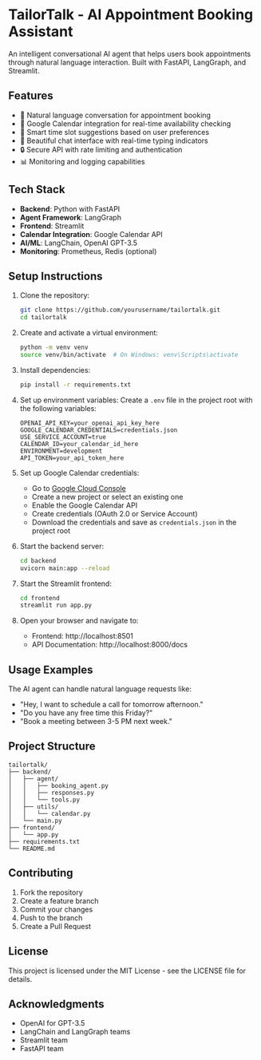 # TailorTalk - AI Appointment Booking Assistant

An intelligent conversational AI agent that helps users book appointments through natural language interaction. Built with FastAPI, LangGraph, and Streamlit.

## Features

- 🤖 Natural language conversation for appointment booking
- 📅 Google Calendar integration for real-time availability checking
- 🎯 Smart time slot suggestions based on user preferences
- 💬 Beautiful chat interface with real-time typing indicators
- 🔒 Secure API with rate limiting and authentication
- 📊 Monitoring and logging capabilities

## Tech Stack

- **Backend**: Python with FastAPI
- **Agent Framework**: LangGraph
- **Frontend**: Streamlit
- **Calendar Integration**: Google Calendar API
- **AI/ML**: LangChain, OpenAI GPT-3.5
- **Monitoring**: Prometheus, Redis (optional)

## Setup Instructions

1. Clone the repository:
   ```bash
   git clone https://github.com/yourusername/tailortalk.git
   cd tailortalk
   ```

2. Create and activate a virtual environment:
   ```bash
   python -m venv venv
   source venv/bin/activate  # On Windows: venv\Scripts\activate
   ```

3. Install dependencies:
   ```bash
   pip install -r requirements.txt
   ```

4. Set up environment variables:
   Create a `.env` file in the project root with the following variables:
   ```
   OPENAI_API_KEY=your_openai_api_key_here
   GOOGLE_CALENDAR_CREDENTIALS=credentials.json
   USE_SERVICE_ACCOUNT=true
   CALENDAR_ID=your_calendar_id_here
   ENVIRONMENT=development
   API_TOKEN=your_api_token_here
   ```

5. Set up Google Calendar credentials:
   - Go to [Google Cloud Console](https://console.cloud.google.com)
   - Create a new project or select an existing one
   - Enable the Google Calendar API
   - Create credentials (OAuth 2.0 or Service Account)
   - Download the credentials and save as `credentials.json` in the project root

6. Start the backend server:
   ```bash
   cd backend
   uvicorn main:app --reload
   ```

7. Start the Streamlit frontend:
   ```bash
   cd frontend
   streamlit run app.py
   ```

8. Open your browser and navigate to:
   - Frontend: http://localhost:8501
   - API Documentation: http://localhost:8000/docs

## Usage Examples

The AI agent can handle natural language requests like:

- "Hey, I want to schedule a call for tomorrow afternoon."
- "Do you have any free time this Friday?"
- "Book a meeting between 3-5 PM next week."

## Project Structure

```
tailortalk/
├── backend/
│   ├── agent/
│   │   ├── booking_agent.py
│   │   ├── responses.py
│   │   └── tools.py
│   ├── utils/
│   │   └── calendar.py
│   └── main.py
├── frontend/
│   └── app.py
├── requirements.txt
└── README.md
```

## Contributing

1. Fork the repository
2. Create a feature branch
3. Commit your changes
4. Push to the branch
5. Create a Pull Request

## License

This project is licensed under the MIT License - see the LICENSE file for details.

## Acknowledgments

- OpenAI for GPT-3.5
- LangChain and LangGraph teams
- Streamlit team
- FastAPI team 